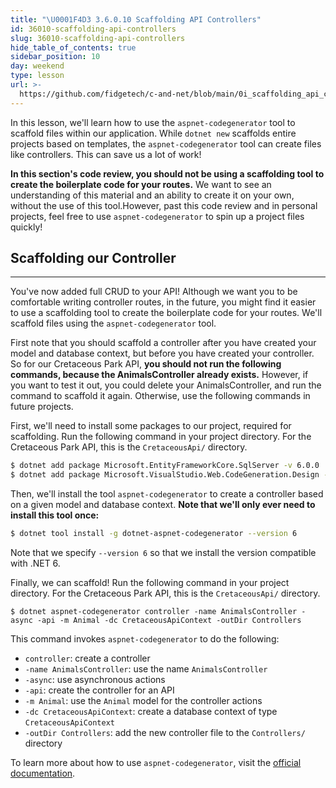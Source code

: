 ```yaml
---
title: "\U0001F4D3 3.6.0.10 Scaffolding API Controllers"
id: 36010-scaffolding-api-controllers
slug: 36010-scaffolding-api-controllers
hide_table_of_contents: true
sidebar_position: 10
day: weekend
type: lesson
url: >-
  https://github.com/fidgetech/c-and-net/blob/main/0i_scaffolding_api_controller.md
---
```


In this lesson, we'll learn how to use the `aspnet-codegenerator` tool to scaffold files within our application. While `dotnet new` scaffolds entire projects based on templates, the `aspnet-codegenerator` tool can create files like controllers. This can save us a lot of work!

**In this section's code review, you should not be using a scaffolding tool to create the boilerplate code for your routes.** We want to see an understanding of this material and an ability to create it on your own, without the use of this tool.However, past this code review and in personal projects, feel free to use `aspnet-codegenerator` to spin up a project files quickly!

## Scaffolding our Controller
---

You've now added full CRUD to your API! Although we want you to be comfortable writing controller routes, in the future, you might find it easier to use a scaffolding tool to create the boilerplate code for your routes. We'll scaffold files using the `aspnet-codegenerator` tool. 

First note that you should scaffold a controller after you have created your model and database context, but before you have created your controller. So for our Cretaceous Park API, **you should not run the following commands, because the AnimalsController already exists.** However, if you want to test it out, you could delete your AnimalsController, and run the command to scaffold it again. Otherwise, use the following commands in future projects.

First, we'll need to install some packages to our project, required for scaffolding. Run the following command in your project directory. For the Cretaceous Park API, this is the `CretaceousApi/` directory.

```bash
$ dotnet add package Microsoft.EntityFrameworkCore.SqlServer -v 6.0.0
$ dotnet add package Microsoft.VisualStudio.Web.CodeGeneration.Design -v 6.0.0
```

Then, we'll install the tool `aspnet-codegenerator` to create a controller based on a given model and database context. **Note that we'll only ever need to install this tool once:**

```bash
$ dotnet tool install -g dotnet-aspnet-codegenerator --version 6
``` 

Note that we specify `--version 6` so that we install the version compatible with .NET 6.

Finally, we can scaffold! Run the following command in your project directory. For the Cretaceous Park API, this is the `CretaceousApi/` directory.

```
$ dotnet aspnet-codegenerator controller -name AnimalsController -async -api -m Animal -dc CretaceousApiContext -outDir Controllers
```

This command invokes `aspnet-codegenerator` to do the following:

* `controller`: create a controller
* `-name AnimalsController`: use the name `AnimalsController`
* `-async`: use asynchronous actions
* `-api`: create the controller for an API
* `-m Animal`: use the `Animal` model for the controller actions
* `-dc CretaceousApiContext`: create a database context of type `CretaceousApiContext`
* `-outDir Controllers`: add the new controller file to the `Controllers/` directory

To learn more about how to use `aspnet-codegenerator`, visit the [official documentation](https://learn.microsoft.com/en-us/aspnet/core/fundamentals/tools/dotnet-aspnet-codegenerator?view=aspnetcore-6.0).